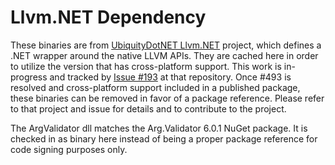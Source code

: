 ﻿# Llvm.NET Dependency

These binaries are from [UbiquityDotNET Llvm.NET](https://github.com/UbiquityDotNET/Llvm.NET) project, which defines a .NET wrapper around the native LLVM APIs. They are cached here in order to utilize the version that has cross-platform support. This work is in-progress and tracked by [Issue #193](https://github.com/UbiquityDotNET/Llvm.NET/issues/193) at that repository. Once #493 is resolved and cross-platform support included in a published package, these binaries can be removed in favor of a package reference. Please refer to that project and issue for details and to contribute to the project.

The ArgValidator dll matches the Arg.Validator 6.0.1 NuGet package. It is checked in as binary here instead of being a proper package reference for code signing purposes only. 
